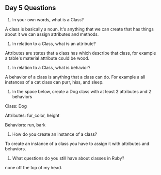 ## Day 5 Questions

1. In your own words, what is a Class?

A class is basically a noun. It's anything that we can create that has things about
it we can assign attributes and methods.

1. In relation to a Class, what is an attribute?

Attributes are states that a class has which describe that class, for example a table's
material attribute could be wood.

1. In relation to a Class, what is behavior?

A behavior of a class is anything that a class can do. For example a all instances
of a cat class can purr, hiss, and sleep.


1. In the space below, create a Dog class with at least 2 attributes and 2 behaviors

Class: Dog

Attributes: fur_color, height

Behaviors: run, bark

1. How do you create an instance of a class?

To create an instance of a class you have to assign it with attributes and behaviors.

1. What questions do you still have about classes in Ruby?

none off the top of my head.
